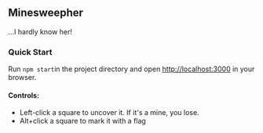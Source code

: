 ## Minesweepher

...I hardly know her!

### Quick Start

Run `npm start`in the project directory and open [http://localhost:3000](http://localhost:3000) in your browser.

#### Controls:

- Left-click a square to uncover it. If it's a mine, you lose.
- Alt+click a square to mark it with a flag
